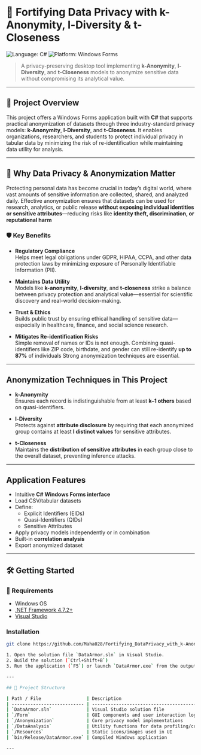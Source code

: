 
# 🔐 Fortifying Data Privacy with k-Anonymity, l-Diversity & t-Closeness

![Language: C#](https://img.shields.io/badge/language-C%23-blue)
![Platform: Windows Forms](https://img.shields.io/badge/platform-Windows--Forms-green)

> A privacy-preserving desktop tool implementing **k-Anonymity**, **l-Diversity**, and **t-Closeness** models to anonymize sensitive data without compromising its analytical value.

---

## 📖 Project Overview

This project offers a Windows Forms application built with **C#** that supports practical anonymization of datasets through three industry-standard privacy models: **k-Anonymity**, **l-Diversity**, and **t-Closeness**. It enables organizations, researchers, and students to protect individual privacy in tabular data by minimizing the risk of re-identification while maintaining data utility for analysis.

---

## 🔐 Why Data Privacy & Anonymization Matter

Protecting personal data has become crucial in today’s digital world, where vast amounts of sensitive information are collected, shared, and analyzed daily. Effective anonymization ensures that datasets can be used for research, analytics, or public release **without exposing individual identities or sensitive attributes**—reducing risks like **identity theft, discrimination, or reputational harm** 
### 🛡️ Key Benefits

- **Regulatory Compliance**  
  Helps meet legal obligations under GDPR, HIPAA, CCPA, and other data protection laws by minimizing exposure of Personally Identifiable Information (PII).

- **Maintains Data Utility**  
  Models like **k-anonymity**, **l-diversity**, and **t-closeness** strike a balance between privacy protection and analytical value—essential for scientific discovery and real-world decision-making.  

- **Trust & Ethics**  
  Builds public trust by ensuring ethical handling of sensitive data—especially in healthcare, finance, and social science research.  

- **Mitigates Re-identification Risks**  
  Simple removal of names or IDs is not enough. Combining quasi-identifiers like ZIP code, birthdate, and gender can still re-identify **up to 87%** of individuals
  Strong anonymization techniques are essential.

---

##  Anonymization Techniques in This Project

- **k-Anonymity**  
  Ensures each record is indistinguishable from at least **k–1 others** based on quasi-identifiers. 

- **l-Diversity**  
  Protects against **attribute disclosure** by requiring that each anonymized group contains at least **l distinct values** for sensitive attributes.  

- **t-Closeness**  
  Maintains the **distribution of sensitive attributes** in each group close to the overall dataset, preventing inference attacks.  

---

##  Application Features

- Intuitive **C# Windows Forms interface**
- Load CSV/tabular datasets
- Define:
  - Explicit Identifiers (EIDs)
  - Quasi-Identifiers (QIDs)
  - Sensitive Attributes
- Apply privacy models independently or in combination
- Built-in **correlation analysis**
- Export anonymized dataset

---

## 🛠️ Getting Started

### 📌 Requirements
- Windows OS
- [.NET Framework 4.7.2+](https://dotnet.microsoft.com)
- [Visual Studio](https://visualstudio.microsoft.com/)

### Installation
```bash
git clone https://github.com/Maha028/Fortifying_DataPrivacy_with_k-Anonymity_l-Diversity_t-closeness_Models.git

1. Open the solution file `DataArmor.sln` in Visual Studio.
2. Build the solution (`Ctrl+Shift+B`)
3. Run the application (`F5`) or launch `DataArmor.exe` from the output folder

---

## 📂 Project Structure

| Path / File                 | Description                                      |
| --------------------------- | ------------------------------------------------ |
| `DataArmor.sln`             | Visual Studio solution file                      |
| `/Form`                     | GUI components and user interaction logic        |
| `/Anonymization`            | Core privacy model implementations               |
| `/DataAnalysis`             | Utility functions for data profiling/correlation |
| `/Resources`                | Static icons/images used in UI                   |
| `bin/Release/DataArmor.exe` | Compiled Windows application                     |

---


